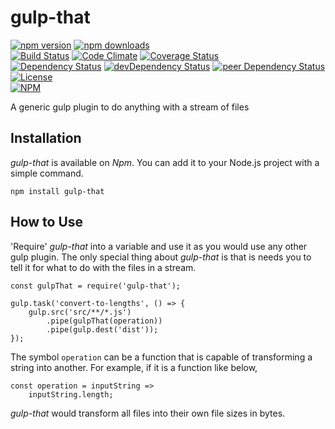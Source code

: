 # gulp-that

[![npm version](https://badge.fury.io/js/gulp-that.svg)](https://badge.fury.io/js/gulp-that)
[![npm downloads](https://img.shields.io/npm/dt/gulp-that.svg)](https://www.npmjs.com/package/gulp-that)  
[![Build Status](https://travis-ci.org/myTerminal/gulp-that.svg?branch=master)](https://travis-ci.org/myTerminal/gulp-that)
[![Code Climate](https://codeclimate.com/github/myTerminal/gulp-that.png)](https://codeclimate.com/github/myTerminal/gulp-that)
[![Coverage Status](https://img.shields.io/coveralls/myTerminal/gulp-that.svg)](https://coveralls.io/r/myTerminal/gulp-that?branch=master)  
[![Dependency Status](https://david-dm.org/myTerminal/gulp-that.svg)](https://david-dm.org/myTerminal/gulp-that)
[![devDependency Status](https://david-dm.org/myTerminal/gulp-that/dev-status.svg)](https://david-dm.org/myTerminal/gulp-that#info=devDependencies)
[![peer Dependency Status](https://david-dm.org/myTerminal/gulp-that/peer-status.svg)](https://david-dm.org/myTerminal/gulp-that#info=peerDependencies)  
[![License](https://img.shields.io/github/license/myTerminal/ample-alerts.svg)](https://opensource.org/licenses/MIT)  
[![NPM](https://nodei.co/npm/gulp-that.png?downloads=true&downloadRank=true&stars=true)](https://nodei.co/npm/gulp-that/)

A generic gulp plugin to do anything with a stream of files

## Installation

*gulp-that* is available on *Npm*. You can add it to your Node.js project with a simple command.

    npm install gulp-that

## How to Use

'Require' *gulp-that* into a variable and use it as you would use any other gulp plugin. The only special thing about *gulp-that* is that is needs you to tell it for what to do with the files in a stream.

    const gulpThat = require('gulp-that');

    gulp.task('convert-to-lengths', () => {
        gulp.src('src/**/*.js')
            .pipe(gulpThat(operation))
            .pipe(gulp.dest('dist'));
    });

The symbol `operation` can be a function that is capable of transforming a string into another. For example, if it is a function like below,

    const operation = inputString =>
        inputString.length;

*gulp-that* would transform all files into their own file sizes in bytes.
